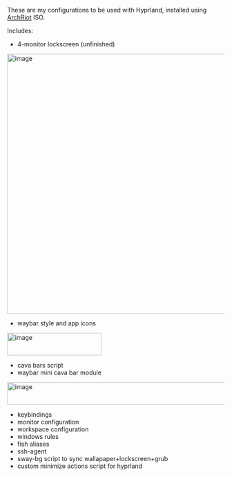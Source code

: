 These are my configurations to be used with Hyprland, installed using [ArchRiot](https://github.com/CyphrRiot/ArchRiot) ISO.

Includes:
- 4-monitor lockscreen (unfinished)
<img width="600" alt="image" src="https://github.com/user-attachments/assets/e7ce5d84-b860-4309-93da-b717e14dbf44" />


- waybar style and app icons
<img width="218" height="52" alt="image" src="https://github.com/user-attachments/assets/659be402-fd89-42bc-83d4-ae1062a68c43" />

- cava bars script
- waybar mini cava bar module
<img width="555" height="52" alt="image" src="https://github.com/user-attachments/assets/a5fd8f1b-1228-4319-aa3c-4746343bf76e" />
  
- keybindings
- monitor configuration
- workspace configuration
- windows rules
- fish aliases
- ssh-agent
- sway-bg script to sync wallapaper+lockscreen+grub
- custom minimize actions script for hyprland
